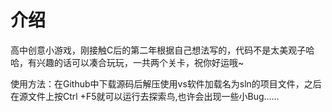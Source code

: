 # 介绍
高中创意小游戏，刚接触C后的第二年根据自己想法写的，代码不是太美观子哈哈，有兴趣的话可以凑合玩玩，一共两个关卡，祝你好运哦~

使用方法：在Github中下载源码后解压使用vs软件加载名为sln的项目文件，之后在源文件上按Ctrl +F5就可以运行去探索鸟,也许会出现一些小Bug……


